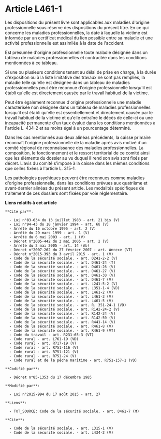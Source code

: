 # Article L461-1

Les dispositions du présent livre sont applicables aux maladies d'origine professionnelle sous réserve des dispositions du
présent titre. En ce qui concerne les maladies professionnelles, la date à laquelle la victime est informée par un certificat
médical du lien possible entre sa maladie et une activité professionnelle est assimilée à la date de l'accident. 

Est présumée d'origine professionnelle toute maladie désignée dans un tableau de maladies professionnelles et contractée dans
les conditions mentionnées à ce tableau. 

Si une ou plusieurs conditions tenant au délai de prise en charge, à la durée d'exposition ou à la liste limitative des
travaux ne sont pas remplies, la maladie telle qu'elle est désignée dans un tableau de maladies professionnelles peut être
reconnue d'origine professionnelle lorsqu'il est établi qu'elle est directement causée par le travail habituel de la
victime. 

Peut être également reconnue d'origine professionnelle une maladie caractérisée non désignée dans un tableau de maladies
professionnelles lorsqu'il est établi qu'elle est essentiellement et directement causée par le travail habituel de la victime
et qu'elle entraîne le décès de celle-ci ou une incapacité permanente d'un taux évalué dans les conditions mentionnées à
l'article L. 434-2 et au moins égal à un pourcentage déterminé. 

Dans les cas mentionnés aux deux alinéas précédents, la caisse primaire reconnaît l'origine professionnelle de la maladie
après avis motivé d'un comité régional de reconnaissance des maladies professionnelles. La composition, le fonctionnement et
le ressort territorial de ce comité ainsi que les éléments du dossier au vu duquel il rend son avis sont fixés par décret.
L'avis du comité s'impose à la caisse dans les mêmes conditions que celles fixées à l'article L. 315-1. 

Les pathologies psychiques peuvent être reconnues comme maladies d'origine professionnelle, dans les conditions prévues aux
quatrième et avant-dernier alinéas du présent article. Les modalités spécifiques de traitement de ces dossiers sont fixées
par voie réglementaire.

**Liens relatifs à cet article**

	**Cité par**:

	  - Loi n°83-634 du 13 juillet 1983 - art. 21 bis (V)
	  - Loi n°94-43 du 18 janvier 1994 - art. 68 (V)
	  - Arrêté du 16 octobre 1995 - art. 2 (V)
	  - Arrêté du 29 mars 1999 - art. 1 (V)
	  - Arrêté du 6 mai 2003 - art. 1 (V)
	  - Décret n°2005-442 du 2 mai 2005 - art. 2 (V)
	  - Arrêté du 2 mai 2005 - art. 14 (Ab)
	  - Décret n°2007-262 du 27 février 2007 - art. Annexe (VT)
	  - Décret n°2015-393 du 3 avril 2015 - art. 1 (V)
	  - Code de la sécurité sociale. - art. D241-2-2 (V)
	  - Code de la sécurité sociale. - art. D461-24 (T)
	  - Code de la sécurité sociale. - art. D461-26 (V)
	  - Code de la sécurité sociale. - art. D461-27 (V)
	  - Code de la sécurité sociale. - art. D461-30 (V)
	  - Code de la sécurité sociale. - art. D461-7 (V)
	  - Code de la sécurité sociale. - art. L241-5-2 (V)
	  - Code de la sécurité sociale. - art. L351-1-4 (VD)
	  - Code de la sécurité sociale. - art. L461-2 (V)
	  - Code de la sécurité sociale. - art. L461-3 (V)
	  - Code de la sécurité sociale. - art. L461-5 (V)
	  - Code de la sécurité sociale. - art. R. 351-24-1 (VD)
	  - Code de la sécurité sociale. - art. R142-24-2 (V)
	  - Code de la sécurité sociale. - art. R142-34 (V)
	  - Code de la sécurité sociale. - art. R142-50 (V)
	  - Code de la sécurité sociale. - art. R441-14 (V)
	  - Code de la sécurité sociale. - art. R461-8 (V)
	  - Code de la sécurité sociale. - art. R461-9 (VT)
	  - Code du travail - art. R231-65-3 (VT)
	  - Code rural - art. L761-19 (VD)
	  - Code rural - art. R717-19 (V)
	  - Code rural - art. R751-116 (V)
	  - Code rural - art. R751-121 (V)
	  - Code rural - art. R751-24 (V)
	  - Code rural et de la pêche maritime - art. R751-157-1 (VD)

	**Codifié par**:

	  - Décret n°85-1353 du 17 décembre 1985

	**Modifié par**:

	  - Loi n°2015-994 du 17 août 2015 - art. 27

	**Liens**:

	  - TXT_SOURCE: Code de la sécurité sociale. - art. D461-7 (M)

	**Cite**:

	  - Code de la sécurité sociale. - art. L315-1 (V)
	  - Code de la sécurité sociale. - art. L434-2 (V)
